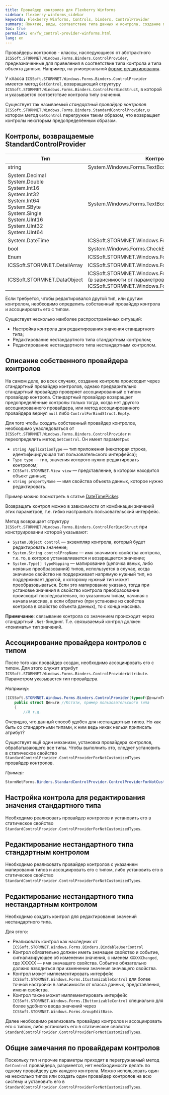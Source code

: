 ```yaml
---
title: Провайдер контролов для Flexberry Winforms
sidebar: flexberry-winforms_sidebar
keywords: Flexberry Winforms, Controls, binders, ControlProvider
summary: Понятие, виды, соответствие типа данных и контрола, создание провайдера контролов
toc: true
permalink: en/fw_control-provider-winforms.html
lang: en
---
```


Провайдеры контролов - классы, наследующиеся от абстрактного `ICSSoft.STORMNET.Windows.Forms.Binders.ControlProvider`, предназначенные для привеления в соответствие типа контрола и типа объекта данных. Например, на универсальной [форме редактирования](fw_editform.html).

У класса `ICSSoft.STORMNET.Windows.Forms.Binders.ControlProvider` имеется метод `GetControl`, возвращающий структуру `ICSSoft.STORMNET.Windows.Forms.Binders.ControlForBindStruct`, в которой и указывается соответствие контрола типу значения.

Существует так называемый _стандартный провайдер контролов_ `ICSSoft.STORMNET.Windows.Forms.Binders.StandardControlProvider`, в котором метод `GetControl` перегружен таким образом, что возвращает контролы некоторым предопределённым образом.

## Контролы, возвращаемые StandardControlProvider

| Тип | Контрол
|--|--
| string| System.Windows.Forms.TextBox |
| System.Decimal<br>System.Double<br> System.Int16<br>System.Int32<br>System.Int64<br>System.SByte<br>System.Single<br>System.UInt16<br>System.UInt32<br>System.UInt64| System.Windows.Forms.TextBox
| System.DateTime| ICSSoft.STORMNET.Windows.Forms.DateTimePicker
| bool| System.Windows.Forms.CheckBox
| Enum| ICSSoft.STORMNET.Windows.Forms.ExtendedComboBox
| ICSSoft.STORMNET.DetailArray| ICSSoft.STORMNET.Windows.Forms.GroupEditBase
| ICSSoft.STORMNET.DataObject| ICSSoft.STORMNET.Windows.Forms.ComboLookup или (в зависимости от параметров) ICSSoft.STORMNET.Windows.Forms.LookUp.LookUp

Если требуется, чтобы редактировался другой тип, или другим контролом, необходимо определить собственный провайдер контрола и ассоциировать его с типом.

Существует несколько наиболее распространённых ситуаций:

* Настройка контрола для редактирования значения стандартного типа;
* Редактирование нестандартного типа стандартным контролом;
* Редактирование нестандартного типа нестандартным контролом.

## Описание собственного провайдера контролов

На самом деле, во всех случаях, создание контрола происходит через стандартный провайдер контролов, однако предварительно стандартный провайдер проверяет ассоциированный с типом провайдер контрола. Стандартный провайдер возвращает предопределённые контролы только тогда, когда нет другого ассоциированного провайдера, или метод ассоциированного провайдера вернул `null` либо `ControlForBindStruct.Empty`.

Для того чтобы создать собственный провайдер контролов, необходимо унаследоваться от `ICSSoft.STORMNET.Windows.Forms.Binders.ControlProvider` и переопределить метод `GetControl`. Он имеет параметры:

* `string ApplicationType` — тип приложения (некоторая строка, идентифицирующая тип пользовательского интерфейса);
* `Type type` — тип, значения которого нужно редактировать контролом;
* `ICSSoft.STORMNET.View view` — представление, в котором находится объект данных;
* `string propertyName` — имя свойства объекта данных, которое нужно редактировать.

Пример можно посмотреть в статье [DateTimePicker](fw_datetime-picker.html).

Возвращать контрол можно в зависимости от комбинации значений этих параметров, т.е. гибко настраивать пользовательский интерфейс.

Метод возвращает структуру `ICSSoft.STORMNET.Windows.Forms.Binders.ControlForBindStruct` при конструировании которой указывают:

* `System.Object control` — экземпляр контрола, который будет редактировать значение;
* `System.String controlPropName` — имя значимого свойства контрола, т.е. то, в которое устанавливается и возвращается значение;
* `System.Type[] typeMapping` — мапирование (цепочка явных, либо неявных преобразований) типов, используется в случае, когда значимое свойство не поддерживает напрямую нужный тип, но поддерживает другой, к которому нужный тип может преобразовываться. Если это мапирование указано, тогда при установке значения в свойство контрола преобразование происходит последовательно, по указанным типам, начиная с начала массива, а если обратно (при установке из свойства контрола в свойство объекта данных), то с конца массива.

__Примечание__: связывание контрола со значением происходит через стандартный `.Net`-биндинг. Т.е. связываемый контрол должен «понимать» тип значений.

## Ассоциирование провайдера контролов с типом

После того как провайдер создан, необходимо ассоциировать его с типом. Для этого служит атрибут `ICSSoft.STORMNET.Windows.Forms.Binders.ControlProviderAttribute`. Параметром указывается тип провайдера.

_Например:_

```csharp
[ICSSoft.STORMNET.Windows.Forms.Binders.ControlProvider(typeof(ДеньгиTextBoxControlProvider))]
    public struct Деньги //Кстати, пример пользовательского типа
    {
        //И т.д.
```

Очевидно, что данный способ удобен для нестандартных типов. Но как быть со стандартными типами, к ним ведь никак нельзя приписать атрибут?

Существует ещё один механизм, установка провайдера контролов, обрабатывающего все типы. Чтобы выполнить это, следует установить в статическое свойство `StandardControlProvider.ControlProviderForNotCustomizedTypes` провайдер контролов.

_Пример:_

```csharp
StormNetForms.Binders.StandardControlProvider.ControlProviderForNotCustomizedTypes=new РесурсControlProvider();
```

## Настройка контрола для редактирования значения стандартного типа

Необходимо реализовать провайдер контролов и установить его в статическое свойство `StandardControlProvider.ControlProviderForNotCustomizedTypes`.

## Редактирование нестандартного типа стандартным контролом

Необходимо реализовать провайдер контролов с указанием мапирования типов и ассоциировать его с типом, либо установить его в статическое свойство `StandardControlProvider.ControlProviderForNotCustomizedTypes`.

## Редактирование нестандартного типа нестандартным контролом

Необходимо создать контрол для редактирования значений нестандартного типа.

Для этого:

* Реализовать контрол как наследник от `ICSSoft.STORMNET.Windows.Forms.Binders.BindableUserControl`
* Контрол обязательно должен иметь значащее свойство и событие, сигнализирующее об изменении значения, с именем `ХХХХХChanged`, где ХХХХХ — имя значащего свойства. Событие обязательно должно взводиться при изменении значения значащего свойства.
* Контрол может имплементировать интерфейс `ICSSoft.STORMNET.Windows.Forms.ICustomizableControl` для более точной настройки в зависимости от класса данных, представления, имени свойства.
* Контрол также может имплементировать интерфейс `ICSSoft.STORMNET.Windows.Forms.IButtonizableControl` специально для более удобного ввода значений через `ICSSoft.STORMNET.Windows.Forms.GroupEditBase`.

Далее необходимо реализовать провайдер контролов и ассоциировать его с типом, либо установить его в статическое свойство `StandardControlProvider.ControlProviderForNotCustomizedTypes`.

## Общие замечания по провайдерам контролов

Поскольку тип и прочие параметры приходят в перегружаемый метод `GetControl` провайдера, разумеется, нет необходимости делать по одному провайдеру для каждого контрола. Можно использовать один на несколько типов или создать один провайдер контролов на всю систему и установить его в `StandardControlProvider.ControlProviderForNotCustomizedTypes`.

